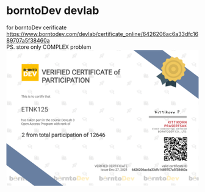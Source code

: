# borntoDev devlab
 for borntoDev cerificate
 <br>https://www.borntodev.com/devlab/certificate_online/6426206ac6a33dfc1689707a5f38460a
 <br>PS. store only COMPLEX problem
 <br>![certificate](certificate.png)

